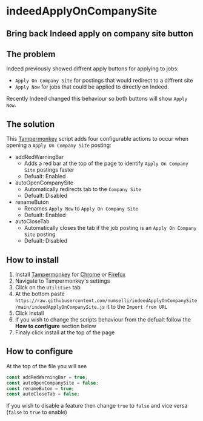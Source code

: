 # indeedApplyOnCompanySite
## Bring back Indeed apply on company site button

## The problem
Indeed previously showed diffrent apply buttons for applying to jobs:
- `Apply On Company Site` for postings that would redirect to a diffrent site
- `Apply Now` for jobs that could be applied to directly on Indeed.

Recently Indeed changed this behaviour so both buttons will show `Apply Now`.

## The solution
This [Tampermonkey](https://www.tampermonkey.net/) script adds four configurable actions to occur when opening a `Apply On Company Site` posting:
- addRedWarningBar
    - Adds a red bar at the top of the page to identify `Apply On Company Site` postings faster
    - Defualt: Enabled
- autoOpenCompanySite
    - Automatically redirects tab to the `Company Site`
    - Defualt: Disabled
- renameButon
    - Renames `Apply Now` to `Apply On Company Site`
    - Defualt: Enabled
- autoCloseTab
    - Automatically closes the tab if the job posting is an `Apply On Company Site` posting
    - Defualt: Disabled

## How to install
1) Install [Tampermonkey](https://www.tampermonkey.net/) for [Chrome](https://chrome.google.com/webstore/detail/dhdgffkkebhmkfjojejmpbldmpobfkfo) or [Firefox](https://addons.mozilla.org/en-US/firefox/addon/tampermonkey/)
2) Navigate to Tampermonkey's settings
3) Click on the `Utilities` tab
4) At the bottom paste `https://raw.githubusercontent.com/numselli/indeedApplyOnCompanySite/main/indeedApplyOnCompanySite.js` it to the `Import from URL`
5) Click install
6) If you wish to change the scripts behaviour from the defualt follow the **How to configure** section below
7) Finaly click install at the top of the page


## How to configure
At the top of the file you will see 
```js
const addRedWarningBar = true;
const autoOpenCompanySite = false;
const renameButon = true;
const autoCloseTab = false;
```
If you wish to disable a feature then change `true` to `false` and vice versa (`false` to `true` to enable)